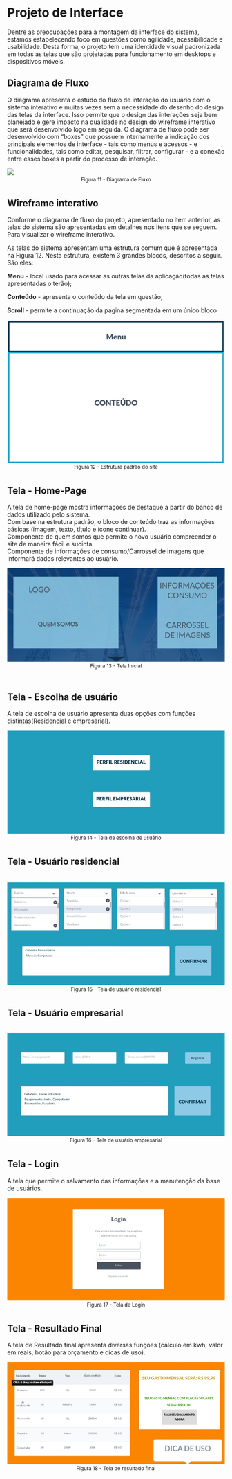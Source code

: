 
# Projeto de Interface

Dentre as preocupações para a montagem da interface do sistema, estamos estabelecendo foco em questões como agilidade, acessibilidade e usabilidade. Desta forma, o projeto tem uma identidade visual padronizada em todas as telas que são projetadas para funcionamento em desktops e dispositivos móveis.

## Diagrama de Fluxo

O diagrama apresenta o estudo do fluxo de interação do usuário com o sistema interativo e  muitas vezes sem a necessidade do desenho do design das telas da interface. Isso permite que o design das interações seja bem planejado e gere impacto na qualidade no design do wireframe interativo que será desenvolvido logo em seguida. O diagrama de fluxo pode ser desenvolvido com “boxes” que possuem internamente a indicação dos principais elementos de interface - tais como menus e acessos - e funcionalidades, tais como editar, pesquisar, filtrar, configurar - e a conexão entre esses boxes a partir do processo de interação.

<img src= "https://github.com/ICEI-PUC-Minas-PMV-ADS/pmv-ads-2023-1-e2-proj-int-t4-pmv-ads-2023-1-e2-proj-int-t4-g2/blob/abbcc4fa4107ba3d4301a84afb5147b6debed446/docs/img/Diagrama%20de%20fluxo.png">
<div align="center"><sup>Figura 11 - Diagrama de Fluxo </sup></div>

## Wireframe interativo

Conforme o diagrama de fluxo do projeto, apresentado no item anterior, as telas do sistema são apresentadas em detalhes nos itens que se seguem. Para visualizar o wireframe interativo.

As telas do sistema apresentam uma estrutura comum que é apresentada na Figura 12. Nesta estrutura, existem 3 grandes blocos, descritos a seguir. São eles: 

**Menu** - local usado para acessar as outras telas da aplicação(todas as telas apresentadas o terão);

**Conteúdo** - apresenta o conteúdo da tela em questão;

**Scroll** - permite a continuação da pagina segmentada em um único bloco

<div align="center"><img src= "https://github.com/ICEI-PUC-Minas-PMV-ADS/pmv-ads-2023-1-e2-proj-int-t2-mapeamento-consumo-energetico/blob/d0b34d750191bdc57f50154b98f4f5a39bb1f769/docs/img/wireframe%201.png"></div>
<div align="center"><sup>Figura 12 - Estrutura padrão do site </sup></div>

## Tela - Home-Page

A tela de home-page mostra informações de destaque a partir do banco de dados utilizado pelo sistema. <br/>
Com base na estrutura padrão, o bloco de conteúdo traz as informações básicas (imagem, texto, título e ícone continuar).<br/>
Componente de quem somos que permite o novo usuário compreender o site de maneira fácil e sucinta.<br/>
Componente de informações de consumo/Carrossel de imagens que informará dados relevantes ao usuário.<br/>

<div align="center"><img src= "https://github.com/ICEI-PUC-Minas-PMV-ADS/pmv-ads-2023-1-e2-proj-int-t2-mapeamento-consumo-energetico/blob/main/docs/img/wireframe2.jpeg"></div>
<div align="center"><sup>Figura 13 - Tela Inicial </sup></div>
<br/>

## Tela - Escolha de usuário
A tela de escolha de usuário apresenta duas opções com funções distintas(Residencial e empresarial).<br/>

<div align="center"><img src= "https://github.com/ICEI-PUC-Minas-PMV-ADS/pmv-ads-2023-1-e2-proj-int-t2-mapeamento-consumo-energetico/blob/main/docs/img/wireframe3.jpeg"></div>
<div align="center"><sup>Figura 14 - Tela da escolha de usuário </sup></div>

## Tela - Usuário residencial
<br/>
<div align="center"><img src= "https://github.com/ICEI-PUC-Minas-PMV-ADS/pmv-ads-2023-1-e2-proj-int-t2-mapeamento-consumo-energetico/blob/main/docs/img/wireframe4.jpeg"></div>
<div align="center"><sup>Figura 15 - Tela de usuário residencial </sup></div>

## Tela - Usuário empresarial
<br/>
<div align="center"><img src= "https://github.com/ICEI-PUC-Minas-PMV-ADS/pmv-ads-2023-1-e2-proj-int-t2-mapeamento-consumo-energetico/blob/main/docs/img/wireframe5.jpeg"></div>
<div align="center"><sup>Figura 16 - Tela de usuário empresarial </sup></div>

## Tela - Login
A tela que permite o salvamento das informações e a manutenção da base de usuários.<br/>

<div align="center"><img src= "https://github.com/ICEI-PUC-Minas-PMV-ADS/pmv-ads-2023-1-e2-proj-int-t2-mapeamento-consumo-energetico/blob/main/docs/img/wireframe7.jpg"></div>
<div align="center"><sup>Figura 17 - Tela de Login </sup></div>

## Tela - Resultado Final
A tela de Resultado final apresenta diversas funções (cálculo em kwh, valor em reais, botão para orçamento e dicas de uso).<br/>

<div align="center"><img src= "https://github.com/ICEI-PUC-Minas-PMV-ADS/pmv-ads-2023-1-e2-proj-int-t2-mapeamento-consumo-energetico/blob/main/docs/img/wireframe6.jpeg"></div>
<div align="center"><sup>Figura 18 - Tela de resultado final </sup></div>

